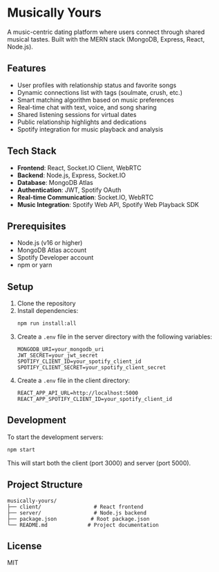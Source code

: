 # Musically Yours

A music-centric dating platform where users connect through shared musical tastes. Built with the MERN stack (MongoDB, Express, React, Node.js).

## Features

- User profiles with relationship status and favorite songs
- Dynamic connections list with tags (soulmate, crush, etc.)
- Smart matching algorithm based on music preferences
- Real-time chat with text, voice, and song sharing
- Shared listening sessions for virtual dates
- Public relationship highlights and dedications
- Spotify integration for music playback and analysis

## Tech Stack

- **Frontend**: React, Socket.IO Client, WebRTC
- **Backend**: Node.js, Express, Socket.IO
- **Database**: MongoDB Atlas
- **Authentication**: JWT, Spotify OAuth
- **Real-time Communication**: Socket.IO, WebRTC
- **Music Integration**: Spotify Web API, Spotify Web Playback SDK

## Prerequisites

- Node.js (v16 or higher)
- MongoDB Atlas account
- Spotify Developer account
- npm or yarn

## Setup

1. Clone the repository
2. Install dependencies:
   ```bash
   npm run install:all
   ```
3. Create a `.env` file in the server directory with the following variables:
   ```
   MONGODB_URI=your_mongodb_uri
   JWT_SECRET=your_jwt_secret
   SPOTIFY_CLIENT_ID=your_spotify_client_id
   SPOTIFY_CLIENT_SECRET=your_spotify_client_secret
   ```
4. Create a `.env` file in the client directory:
   ```
   REACT_APP_API_URL=http://localhost:5000
   REACT_APP_SPOTIFY_CLIENT_ID=your_spotify_client_id
   ```

## Development

To start the development servers:

```bash
npm start
```

This will start both the client (port 3000) and server (port 5000).

## Project Structure

```
musically-yours/
├── client/                 # React frontend
├── server/                 # Node.js backend
├── package.json           # Root package.json
└── README.md             # Project documentation
```

## License

MIT 